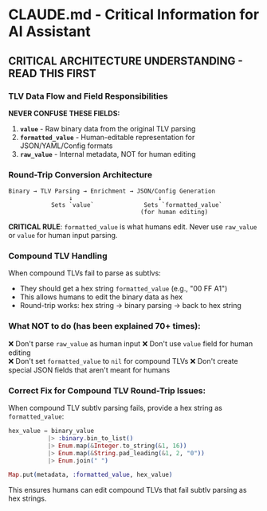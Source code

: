 # CLAUDE.md - Critical Information for AI Assistant

## CRITICAL ARCHITECTURE UNDERSTANDING - READ THIS FIRST

### TLV Data Flow and Field Responsibilities

**NEVER CONFUSE THESE FIELDS:**

1. **`value`** - Raw binary data from the original TLV parsing
2. **`formatted_value`** - Human-editable representation for JSON/YAML/Config formats
3. **`raw_value`** - Internal metadata, NOT for human editing

### Round-Trip Conversion Architecture

```
Binary → TLV Parsing → Enrichment → JSON/Config Generation
                 ↓                        ↓
            Sets `value`              Sets `formatted_value`
                                     (for human editing)
```

**CRITICAL RULE**: `formatted_value` is what humans edit. Never use `raw_value` or `value` for human input parsing.

### Compound TLV Handling

When compound TLVs fail to parse as subtlvs:
- They should get a hex string `formatted_value` (e.g., "00 FF A1") 
- This allows humans to edit the binary data as hex
- Round-trip works: hex string → binary parsing → back to hex string

### What NOT to do (has been explained 70+ times):

❌ Don't parse `raw_value` as human input
❌ Don't use `value` field for human editing  
❌ Don't set `formatted_value` to `nil` for compound TLVs
❌ Don't create special JSON fields that aren't meant for humans

### Correct Fix for Compound TLV Round-Trip Issues:

When compound TLV subtlv parsing fails, provide a hex string as `formatted_value`:
```elixir
hex_value = binary_value
           |> :binary.bin_to_list()
           |> Enum.map(&Integer.to_string(&1, 16))
           |> Enum.map(&String.pad_leading(&1, 2, "0"))
           |> Enum.join(" ")

Map.put(metadata, :formatted_value, hex_value)
```

This ensures humans can edit compound TLVs that fail subtlv parsing as hex strings.